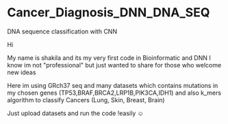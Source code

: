 # Cancer_Diagnosis_DNN_DNA_SEQ
DNA sequence classification with CNN 

Hi 

My name is shakila and its my very first code in Bioinformatic and DNN 
I know im not "professional" but just wanted to share for those who welcome new ideas

Here im using GRch37 seq and many datasets which contains mutations in my chosen genes (TP53,BRAF,BRCA2,LRP1B,PIK3CA,IDH1) and also k_mers algorithm to classify Cancers (Lung, Skin, Breast, Brain)

Just upload datasets and run the code !easily ☺
